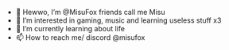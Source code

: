 - 👋 Hewwo, I’m @MisuFox friends call  me Misu
- 👀 I’m interested in gaming, music and learning useless stuff x3
- 🌱 I’m currently learning about life
- 📫 How to reach me/ discord @misufox

<!---
MisuFox/MisuFox is a ✨ special ✨ repository because its `README.md` (this file) appears on your GitHub profile.
You can click the Preview link to take a look at your changes.
--->
